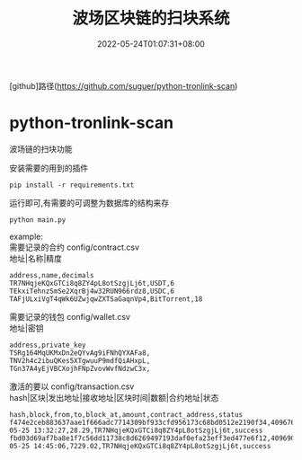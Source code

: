 ﻿---
title: "波场区块链的扫块系统"
date: 2022-05-24T01:07:31+08:00
description: ""
weight: 1
---
[github]路径(https://github.com/suguer/python-tronlink-scan)


# python-tronlink-scan
波场链的扫块功能

安装需要的用到的插件
```
pip install -r requirements.txt
```
运行即可,有需要的可调整为数据库的结构来存
```
python main.py
```

example:    
需要记录的合约 config/contract.csv  
地址|名称|精度
```
address,name,decimals
TR7NHqjeKQxGTCi8q8ZY4pL8otSzgjLj6t,USDT,6
TEkxiTehnzSmSe2XqrBj4w32RUN966rdz8,USDC,6
TAFjULxiVgT4qWk6UZwjqwZXTSaGaqnVp4,BitTorrent,18
```  
需要记录的钱包 config/wallet.csv   
地址|密钥
```
address,private_key
TSRg164MqUKMxDn2eQYvAg9iFNhQYXAFa8,
TNV2h4c2ibuQKes5XTgwuuP9mdfQiAHxpL,
TGn37A4yEjVBCXojhFNpZvovWvfNdzwC3x,
```  
激活的要以 config/transaction.csv  
hash|区块|发出地址|接收地址|区块时间|数额|合约地址|状态
```
hash,block,from,to,block_at,amount,contract_address,status
f474e2ceb883637aae1f666adc7714309bf933cfd956173c68bd0512e2190f34,40967609,TPJA5T1QaJEZnCgujC36GpX2wGLYsYnqAh,TNV2h4c2ibuQKes5XTgwuuP9mdfQiAHxpL,2022-05-25 13:32:27,28.29,TR7NHqjeKQxGTCi8q8ZY4pL8otSzgjLj6t,success
fbd03d69af7ba8e1f7c56dd11738c8d6269497193daf0efa23eff3ed477e6f12,40969058,TJDFLrCiKneK2rXjCudn4gGMcYhVeqB8ru,TGn37A4yEjVBCXojhFNpZvovWvfNdzwC3x,2022-05-25 14:45:06,7229.02,TR7NHqjeKQxGTCi8q8ZY4pL8otSzgjLj6t,success
```